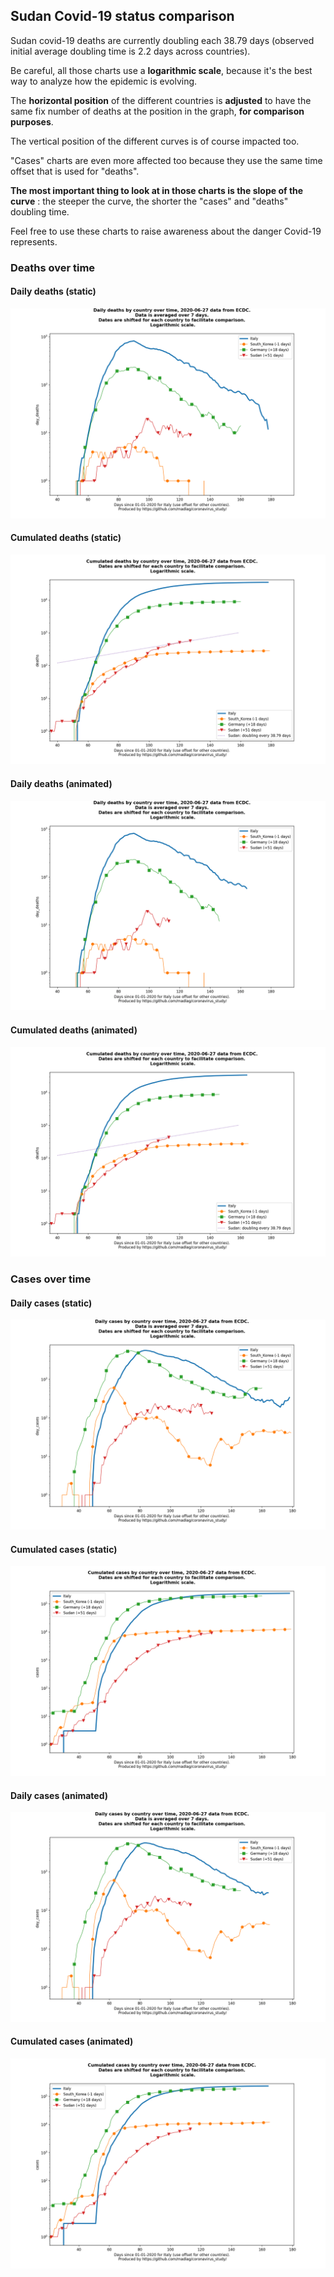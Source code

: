 ## Sudan Covid-19 status comparison 

Sudan covid-19 deaths are currently doubling each 38.79 days (observed initial average doubling time is 2.2 days across countries).



Be careful, all those charts use a **logarithmic scale**, because it's the best way to analyze how the epidemic is evolving.
 
The **horizontal position** of the different countries is **adjusted** to have the same fix number of deaths at the position in the graph, **for comparison purposes**.

The vertical position of the different curves is of course impacted too.

"Cases" charts are even more affected too because they use the same time offset that is used for "deaths".

**The most important thing to look at in those charts is the slope of the curve** : the steeper the curve, the shorter the "cases" and "deaths" doubling time.

Feel free to use these charts to raise awareness about the danger Covid-19 represents. 


 
### Deaths over time
 
#### Daily deaths (static)
![Sudan covid-19 daily deaths static chart](https://raw.githubusercontent.com/madlag/coronavirus_study/master/notebooks/graphs/2020-06-27/countries/Sudan/2020-06-27_Sudan_day_deaths.png "Sudan covid-19 day_deaths static chart")   
 
#### Cumulated deaths (static)
![Sudan covid-19 cumulated deaths static chart](https://raw.githubusercontent.com/madlag/coronavirus_study/master/notebooks/graphs/2020-06-27/countries/Sudan/2020-06-27_Sudan_deaths.png "Sudan covid-19 deaths static chart")   
 
#### Daily deaths (animated)
![Sudan covid-19 daily deaths animated chart](https://raw.githubusercontent.com/madlag/coronavirus_study/master/notebooks/graphs/2020-06-27/countries/Sudan/2020-06-27_Sudan_day_deaths.gif "Sudan covid-19 day_deaths animated chart")   
 
#### Cumulated deaths (animated)
![Sudan covid-19 cumulated deaths animated chart](https://raw.githubusercontent.com/madlag/coronavirus_study/master/notebooks/graphs/2020-06-27/countries/Sudan/2020-06-27_Sudan_deaths.gif "Sudan covid-19 deaths animated chart")   

 
### Cases over time
 
#### Daily cases (static)
![Sudan covid-19 daily cases static chart](https://raw.githubusercontent.com/madlag/coronavirus_study/master/notebooks/graphs/2020-06-27/countries/Sudan/2020-06-27_Sudan_day_cases.png "Sudan covid-19 day_cases static chart")   
 
#### Cumulated cases (static)
![Sudan covid-19 cumulated cases static chart](https://raw.githubusercontent.com/madlag/coronavirus_study/master/notebooks/graphs/2020-06-27/countries/Sudan/2020-06-27_Sudan_cases.png "Sudan covid-19 cases static chart")   
 
#### Daily cases (animated)
![Sudan covid-19 daily cases animated chart](https://raw.githubusercontent.com/madlag/coronavirus_study/master/notebooks/graphs/2020-06-27/countries/Sudan/2020-06-27_Sudan_day_cases.gif "Sudan covid-19 day_cases animated chart")   
 
#### Cumulated cases (animated)
![Sudan covid-19 cumulated cases animated chart](https://raw.githubusercontent.com/madlag/coronavirus_study/master/notebooks/graphs/2020-06-27/countries/Sudan/2020-06-27_Sudan_cases.gif "Sudan covid-19 cases animated chart")   

